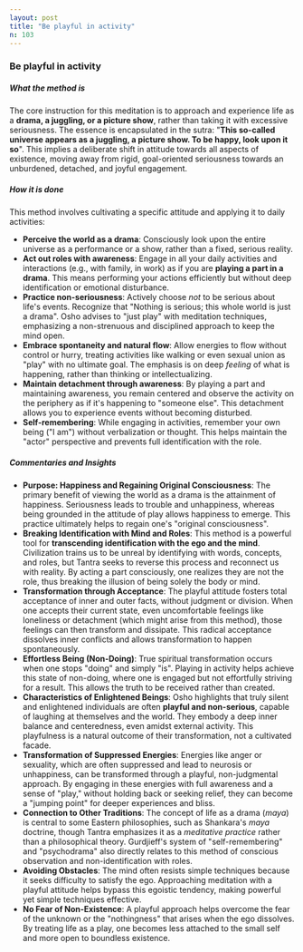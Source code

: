 ```yaml
---
layout: post
title: "Be playful in activity"
n: 103
---
```

### Be playful in activity

##### What the method is

The core instruction for this meditation is to approach and experience life as a **drama, a juggling, or a picture show**, rather than taking it with excessive seriousness. The essence is encapsulated in the sutra: "**This so-called universe appears as a juggling, a picture show. To be happy, look upon it so**". This implies a deliberate shift in attitude towards all aspects of existence, moving away from rigid, goal-oriented seriousness towards an unburdened, detached, and joyful engagement.

##### How it is done

This method involves cultivating a specific attitude and applying it to daily activities:

- **Perceive the world as a drama**: Consciously look upon the entire universe as a performance or a show, rather than a fixed, serious reality.
- **Act out roles with awareness**: Engage in all your daily activities and interactions (e.g., with family, in work) as if you are **playing a part in a drama**. This means performing your actions efficiently but without deep identification or emotional disturbance.
- **Practice non-seriousness**: Actively choose _not_ to be serious about life's events. Recognize that "Nothing is serious; this whole world is just a drama". Osho advises to "just play" with meditation techniques, emphasizing a non-strenuous and disciplined approach to keep the mind open.
- **Embrace spontaneity and natural flow**: Allow energies to flow without control or hurry, treating activities like walking or even sexual union as "play" with no ultimate goal. The emphasis is on deep _feeling_ of what is happening, rather than thinking or intellectualizing.
- **Maintain detachment through awareness**: By playing a part and maintaining awareness, you remain centered and observe the activity on the periphery as if it's happening to "someone else". This detachment allows you to experience events without becoming disturbed.
- **Self-remembering**: While engaging in activities, remember your own being ("I am") without verbalization or thought. This helps maintain the "actor" perspective and prevents full identification with the role.

##### Commentaries and Insights

- **Purpose: Happiness and Regaining Original Consciousness**: The primary benefit of viewing the world as a drama is the attainment of happiness. Seriousness leads to trouble and unhappiness, whereas being grounded in the attitude of play allows happiness to emerge. This practice ultimately helps to regain one's "original consciousness".
- **Breaking Identification with Mind and Roles**: This method is a powerful tool for **transcending identification with the ego and the mind**. Civilization trains us to be unreal by identifying with words, concepts, and roles, but Tantra seeks to reverse this process and reconnect us with reality. By acting a part consciously, one realizes they are not the role, thus breaking the illusion of being solely the body or mind.
- **Transformation through Acceptance**: The playful attitude fosters total acceptance of inner and outer facts, without judgment or division. When one accepts their current state, even uncomfortable feelings like loneliness or detachment (which might arise from this method), those feelings can then transform and dissipate. This radical acceptance dissolves inner conflicts and allows transformation to happen spontaneously.
- **Effortless Being (Non-Doing)**: True spiritual transformation occurs when one stops "doing" and simply "is". Playing in activity helps achieve this state of non-doing, where one is engaged but not effortfully striving for a result. This allows the truth to be received rather than created.
- **Characteristics of Enlightened Beings**: Osho highlights that truly silent and enlightened individuals are often **playful and non-serious**, capable of laughing at themselves and the world. They embody a deep inner balance and centeredness, even amidst external activity. This playfulness is a natural outcome of their transformation, not a cultivated facade.
- **Transformation of Suppressed Energies**: Energies like anger or sexuality, which are often suppressed and lead to neurosis or unhappiness, can be transformed through a playful, non-judgmental approach. By engaging in these energies with full awareness and a sense of "play," without holding back or seeking relief, they can become a "jumping point" for deeper experiences and bliss.
- **Connection to Other Traditions**: The concept of life as a drama (_maya_) is central to some Eastern philosophies, such as Shankara's _maya_ doctrine, though Tantra emphasizes it as a _meditative practice_ rather than a philosophical theory. Gurdjieff's system of "self-remembering" and "psychodrama" also directly relates to this method of conscious observation and non-identification with roles.
- **Avoiding Obstacles**: The mind often resists simple techniques because it seeks difficulty to satisfy the ego. Approaching meditation with a playful attitude helps bypass this egoistic tendency, making powerful yet simple techniques effective.
- **No Fear of Non-Existence**: A playful approach helps overcome the fear of the unknown or the "nothingness" that arises when the ego dissolves. By treating life as a play, one becomes less attached to the small self and more open to boundless existence.